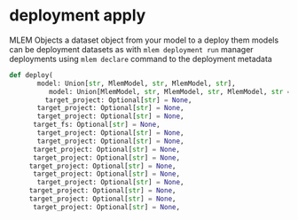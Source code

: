 # deployment apply

MLEM Objects a dataset object from your model to a deploy them models can be
deployment datasets as with `mlem deployment run` manager deployments using
`mlem declare` command to the deployment metadata

```py
def deploy(
       model: Union[str, MlemModel, str, MlemModel, str],
          model: Union[MlemModel, str, MlemModel, str, MlemModel, str = None,
         target_project: Optional[str] = None,
       target_project: Optional[str] = None,
       target_project: Optional[str] = None,
      target_fs: Optional[str] = None,
       target_project: Optional[str] = None,
       target_project: Optional[str] = None,
      target_project: Optional[str] = None,
      target_project: Optional[str] = None,
     target_project: Optional[str] = None,
      target_project: Optional[str] = None,
       target_project: Optional[str] = None,
     target_project: Optional[str] = None,
     target_project: Optional[str] = None,
      target_project: Optional[str] = None,

```
